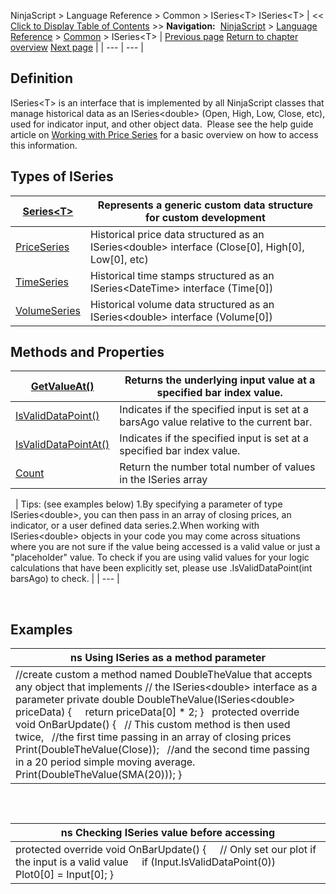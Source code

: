﻿
NinjaScript \> Language Reference \> Common \> ISeries\<T\>
ISeries\<T\>
| \<\< [Click to Display Table of Contents](iseriest.md) \>\> **Navigation:**     [NinjaScript](ninjascript-1.md) \> [Language Reference](language_reference_wip-1.md) \> [Common](common-1.md) \> ISeries\<T\> | [Previous page](url-1.md) [Return to chapter overview](common-1.md) [Next page](seriest-1.md) |
| --- | --- |
## Definition
ISeries\<T\> is an interface that is implemented by all NinjaScript classes that manage historical data as an ISeries\<double\> (Open, High, Low, Close, etc), used for indicator input, and other object data.  Please see the help guide article on [Working with Price Series](working_with_price_series-1.md) for a basic overview on how to access this information.
 
## Types of ISeries
| [Series\<T\>](seriest-1.md) | Represents a generic custom data structure for custom development |
| --- | --- |
| [PriceSeries](priceseries-1.md) | Historical price data structured as an ISeries\<double\> interface (Close\[0], High\[0], Low\[0], etc) |
| [TimeSeries](timeseries-1.md) | Historical time stamps structured as an ISeries\<DateTime\> interface (Time\[0]) |
| [VolumeSeries](volumeseries-1.md) | Historical volume data structured as an ISeries\<double\> interface (Volume\[0]) |

## Methods and Properties
| [GetValueAt()](getvalueat-1.md) | Returns the underlying input value at a specified bar index value. |
| --- | --- |
| [IsValidDataPoint()](isvaliddatapoint-1.md) | Indicates if the specified input is set at a barsAgo value relative to the current bar. |
| [IsValidDataPointAt()](isvaliddatapointat-1.md) | Indicates if the specified input is set at a specified bar index value. |
| [Count](iseries_count-1.md) | Return the number total number of values in the ISeries array |

 
| Tips: (see examples below)  1\.By specifying a parameter of type ISeries\<double\>, you can then pass in an array of closing prices, an indicator, or a user defined data series.2\.When working with ISeries\<double\> objects in your code you may come across situations where you are not sure if the value being accessed is a valid value or just a "placeholder" value. To check if you are using valid values for your logic calculations that have been explicitly set, please use .IsValidDataPoint(int barsAgo) to check. |
| --- |

 
## 
## Examples
| ns Using ISeries as a method parameter |
| --- |
| //create custom a method named DoubleTheValue that accepts any object that implements  // the ISeries\<double\> interface as a parameter private double DoubleTheValue(ISeries\<double\> priceData) {      return priceData\[0] \* 2; }   protected override void OnBarUpdate() {    // This custom method is then used twice,     //the first time passing in an array of closing prices       Print(DoubleTheValue(Close));    //and the second time passing in a 20 period simple moving average.      Print(DoubleTheValue(SMA(20))); } |

 
## 
| ns Checking ISeries value before accessing |
| --- |
| protected override void OnBarUpdate() {      // Only set our plot if the input is a valid value      if (Input.IsValidDataPoint(0))          Plot0\[0] \= Input\[0]; } |
